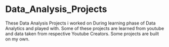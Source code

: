 # Data_Analysis_Projects

These Data Analysis Projects i worked on During learning phase of Data Analytics and played with.
Some of these projects are learned from youtube and data taken from respective Youtube Creators.
Some projects are built on my own.
